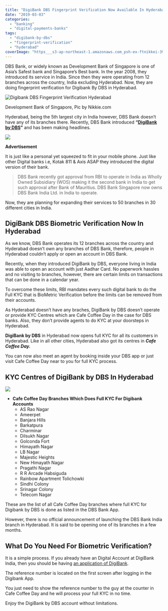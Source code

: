```yaml
---
title: "DigiBank DBS Fingerprint Verification Now Available In Hyderabad"
date: "2019-03-03"
categories: 
  - "banking"
  - "digital-payments-banks"
tags: 
  - "digibank-by-dbs"
  - "fingerprint-verification"
  - "hyderabad"
coverImage: "https___s3-ap-northeast-1.amazonaws.com_psh-ex-ftnikkei-3937bb4_images_0_6_2_9_1359260-8-eng-GB_0927N-DBS.jpg"
---
```


DBS Bank, or widely known as Development Bank of Singapore is one of Asia’s Safest bank and Singapore’s Best bank. In the year 2008, they introduced its service in India. Since then they were operating from 12 branches across the country, India excluding Hyderabad. Now, they are doing fingerprint verification for Digibank By DBS in Hyderabad.

![Digibank DBS Fingerprint Verification Hyderabad](/posts/2019/03/images/https___s3-ap-northeast-1.amazonaws.com_psh-ex-ftnikkei-3937bb4_images_0_6_2_9_1359260-8-eng-GB_0927N-DBS-1024x692.jpg)

Development Bank of Singapore, Pic by Nikkie.com

Hyderabad, being the 5th largest city in India however, DBS Bank doesn’t have any of its branches there. Recently, DBS Bank introduced **“[DigiBank by DBS](https://www.dbs.com/digibank/in/index.html)”** and has been making headlines.

[![](/posts/2019/03/images/Kotak-811-Account.png)](https://clnk.in/jVi2)

**Advertisement**

It is just like a personal yet squeezed to fit in your mobile phone. Just like other Digital banks i.e, Kotak 811 & Axis ASAP they introduced the digital version of their bank.

> DBS Bank recently got approval from RBI to operate in India as Wholly Owned Subsidiary (WOS) making it the second bank in India to get such approval after Bank of Mauritius. DBS Bank Singapore now owns DBS Bank India Ltd. in India to operate.

Now, they are planning for expanding their services to 50 branches in 30 different cities in India.

## DigiBank DBS Biometric Verification Now In Hyderabad

As we know, DBS Bank operates its 12 branches across the country and Hyderabad doesn’t own any branches of DBS Bank, therefore, people in Hyderabad couldn’t apply or open an account in DBS Bank.

Recently, when they introduced DigiBank by DBS, everyone living in India was able to open an account with just Aadhar Card. No paperwork hassles and no visiting to branches, however, there are certain limits on transactions that can be done in a calendar year.

To overcome these limits, RBI mandates every such digital bank to do the Full KYC that is BioMetric Verification before the limits can be removed from their accounts.

As Hyderabad doesn’t have any braches, DigiBank by DBS doesn’t operate or provide KYC Centres which are Cafe Coffee Day in the case for DBS banks. Also, they don’t provide agents to do KYC at your doorsteps in Hyderabad.

**DigiBank by DBS** in Hyderabad now opens full KYC for all its customers in Hyderabad. Like in all other cities, Hyderabad also got its centres in **_Cafe Coffee Day._**

You can now also meet an agent by booking inside your DBS app or just visit Cafe Coffee Day near to you for full KYC process.

## KYC Centres of DigiBank by DBS In Hyderabad

![](/posts/2019/03/images/257px-Logo_of_Cafe_Coffee_Day.svg.png)

- **Cafe Coffee Day Branches Which Does Full KYC For Digibank Accounts**
    - AS Rao Nagar
    - Ameerpet
    - Banjara Hills
    - Barkatpura
    - Charminar
    - Dilsukh Nagar
    - Golconda Fort
    - Himayath Nagar
    - LB Nagar
    - Majestic Heights
    - New Himayath Nagar
    - Pragathi Nagar
    - R R Arcade Habsiguda
    - Rainbow Apartment Tolichowki
    - Sindhi Colony
    - Srinagar Colony
    - Telecom Nagar

These are the list of all Cafe Coffee Day branches where full KYC for Digibank by DBS is done as listed in the DBS Bank App.

However, there is no official announcement of launching the DBS Bank India branch in Hyderabad. It is said to be opening one of its branches in a few months.

## What Do You Need For Biometric Verification?

It is a simple process. If you already have an Digital Account at DigiBank India, then you should be having [an application of DigiBank](https://play.google.com/store/apps/details?id=com.dbs.in.digitalbank&hl=en_IN).

The reference number is located on the first screen after logging in the Digibank App.

You just need to show the reference number to the guy at the counter in Cafe Coffee Day and he will process your full KYC in no time.

Enjoy the DigiBank by DBS account without limitations.
